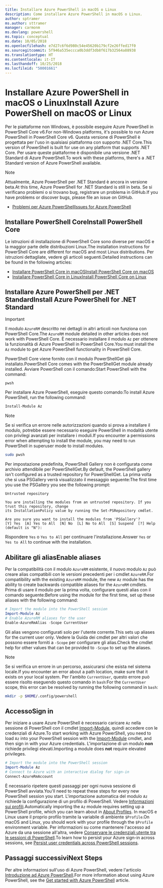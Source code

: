 ```yaml
---
title: Installare Azure PowerShell in macOS o Linux
description: Come installare Azure PowerShell in macOS o Linux.
author: sptramer
ms.author: sttramer
manager: carmonm
ms.devlang: powershell
ms.topic: conceptual
ms.date: 10/05/2018
ms.openlocfilehash: e7d27c6f6d980c54e45620b179cf2e26ffed17f0
ms.sourcegitcommit: 5f946a535eccca0b3ddf3db8f617b32564a88938
ms.translationtype: HT
ms.contentlocale: it-IT
ms.lasthandoff: 10/25/2018
ms.locfileid: "50001661"
---
```

# <a name="install-azure-powershell-on-macos-or-linux"></a><span data-ttu-id="f5d7b-103">Installare Azure PowerShell in macOS o Linux</span><span class="sxs-lookup"><span data-stu-id="f5d7b-103">Install Azure PowerShell on macOS or Linux</span></span>

<span data-ttu-id="f5d7b-104">Per le piattaforme non Windows, è possibile eseguire Azure PowerShell in PowerShell Core v6.</span><span class="sxs-lookup"><span data-stu-id="f5d7b-104">For non-Windows platforms, it's possible to run Azure PowerShell in PowerShell Core v6.</span></span> <span data-ttu-id="f5d7b-105">Questa versione di PowerShell è progettata per l'uso in qualsiasi piattaforma con supporto .NET Core.</span><span class="sxs-lookup"><span data-stu-id="f5d7b-105">This version of PowerShell is built for use on any platform that supports .NET Core.</span></span> <span data-ttu-id="f5d7b-106">Per usare queste piattaforme è disponibile una versione .NET Standard di Azure PowerShell.</span><span class="sxs-lookup"><span data-stu-id="f5d7b-106">To work with these platforms, there's a .NET Standard version of Azure PowerShell available.</span></span>

> [!NOTE]
> <span data-ttu-id="f5d7b-107">Attualmente, Azure PowerShell per .NET Standard è ancora in versione beta.</span><span class="sxs-lookup"><span data-stu-id="f5d7b-107">At this time, Azure PowerShell for .NET Standard is still in beta.</span></span>
> <span data-ttu-id="f5d7b-108">Se si verificano problemi o si trovano bug, registrare un problema in GitHub.</span><span class="sxs-lookup"><span data-stu-id="f5d7b-108">If you have problems or discover bugs, please file an issue on GitHub.</span></span>
>
> * [<span data-ttu-id="f5d7b-109">Problemi per Azure PowerShell</span><span class="sxs-lookup"><span data-stu-id="f5d7b-109">Issues for Azure PowerShell</span></span>](https://github.com/azure/azure-docs-powershell/issues)

## <a name="install-powershell-core"></a><span data-ttu-id="f5d7b-110">Installare PowerShell Core</span><span class="sxs-lookup"><span data-stu-id="f5d7b-110">Install PowerShell Core</span></span>

<span data-ttu-id="f5d7b-111">Le istruzioni di installazione di PowerShell Core sono diverse per macOS e la maggior parte delle distribuzioni Linux.</span><span class="sxs-lookup"><span data-stu-id="f5d7b-111">The installation instructions for PowerShell Core are different for macOS and most Linux distributions.</span></span>
<span data-ttu-id="f5d7b-112">Per istruzioni dettagliate, vedere gli articoli seguenti.</span><span class="sxs-lookup"><span data-stu-id="f5d7b-112">Detailed instructions can be found in the following articles:</span></span>

* [<span data-ttu-id="f5d7b-113">Installare PowerShell Core in macOS</span><span class="sxs-lookup"><span data-stu-id="f5d7b-113">Install PowerShell Core on macOS</span></span>](/powershell/scripting/setup/installing-powershell-core-on-macos)
* [<span data-ttu-id="f5d7b-114">Installare PowerShell Core in Linux</span><span class="sxs-lookup"><span data-stu-id="f5d7b-114">Install PowerShell Core on Linux</span></span>](/powershell/scripting/setup/installing-powershell-core-on-linux)

## <a name="install-azure-powershell-for-net-standard"></a><span data-ttu-id="f5d7b-115">Installare Azure PowerShell per .NET Standard</span><span class="sxs-lookup"><span data-stu-id="f5d7b-115">Install Azure PowerShell for .NET Standard</span></span>

> [!IMPORTANT]
> <span data-ttu-id="f5d7b-116">Il modulo `AzureRM` descritto nei dettagli in altri articoli non funziona con PowerShell Core.</span><span class="sxs-lookup"><span data-stu-id="f5d7b-116">The `AzureRM` module detailed in other articles does not work with PowerShell Core.</span></span>
> <span data-ttu-id="f5d7b-117">È necessario installare il modulo `Az` per ottenere la funzionalità di Azure PowerShell in PowerShell Core.</span><span class="sxs-lookup"><span data-stu-id="f5d7b-117">You must install the `Az` module to get Azure PowerShell functionality in PowerShell Core.</span></span>

<span data-ttu-id="f5d7b-118">PowerShell Core viene fornito con il modulo PowerShellGet già installato.</span><span class="sxs-lookup"><span data-stu-id="f5d7b-118">PowerShell Core comes with the PowerShellGet module already installed.</span></span> <span data-ttu-id="f5d7b-119">Avviare PowerShell con il comando:</span><span class="sxs-lookup"><span data-stu-id="f5d7b-119">Start PowerShell with the command:</span></span>

```bash
pwsh
```

<span data-ttu-id="f5d7b-120">Per installare Azure PowerShell, eseguire questo comando:</span><span class="sxs-lookup"><span data-stu-id="f5d7b-120">To install Azure PowerShell, run the following command:</span></span>

```powershell
Install-Module Az
```

> [!NOTE]
> <span data-ttu-id="f5d7b-121">Se si verifica un errore nelle autorizzazioni quando si prova a installare il modulo, potrebbe essere necessario eseguire PowerShell in modalità utente con privilegi avanzati per installare i moduli.</span><span class="sxs-lookup"><span data-stu-id="f5d7b-121">If you encounter a permissions error when attempting to install the module, you may need to run PowerShell in superuser mode to install modules.</span></span>
>
> ```bash
> sudo pwsh
> ```

<span data-ttu-id="f5d7b-122">Per impostazione predefinita, PowerShell Gallery non è configurata come archivio attendibile per PowerShellGet.</span><span class="sxs-lookup"><span data-stu-id="f5d7b-122">By default, the PowerShell gallery isn't configured as a trusted repository for PowerShellGet.</span></span> <span data-ttu-id="f5d7b-123">La prima volta che si usa PSGallery verrà visualizzato il messaggio seguente:</span><span class="sxs-lookup"><span data-stu-id="f5d7b-123">The first time you use the PSGallery you see the following prompt:</span></span>

```output
Untrusted repository

You are installing the modules from an untrusted repository. If you trust this repository, change
its InstallationPolicy value by running the Set-PSRepository cmdlet.

Are you sure you want to install the modules from 'PSGallery'?
[Y] Yes  [A] Yes to All  [N] No  [L] No to All  [S] Suspend  [?] Help (default is "N"):
```

<span data-ttu-id="f5d7b-124">Rispondere `Yes` o `Yes to All` per continuare l'installazione.</span><span class="sxs-lookup"><span data-stu-id="f5d7b-124">Answer `Yes` or `Yes to All` to continue with the installation.</span></span>

## <a name="enable-aliases"></a><span data-ttu-id="f5d7b-125">Abilitare gli alias</span><span class="sxs-lookup"><span data-stu-id="f5d7b-125">Enable aliases</span></span>

<span data-ttu-id="f5d7b-126">Per la compatibilità con il modulo `AzureRM` esistente, il nuovo modulo `Az` può creare alias compatibili con le versioni precedenti per i cmdlet `AzureRM`.</span><span class="sxs-lookup"><span data-stu-id="f5d7b-126">For compatibility with the existing `AzureRM` module, the new `Az` module has the ability to create backwards compatible aliases for the `AzureRM` cmdlets.</span></span> <span data-ttu-id="f5d7b-127">Prima di usare il modulo per la prima volta, configurare questi alias con il comando seguente:</span><span class="sxs-lookup"><span data-stu-id="f5d7b-127">Before using the module for the first time, set up these aliases with the following command:</span></span>

```powershell
# Import the module into the PowerShell session
Import-Module Az
# Enable AzureRM aliases for the user
Enable-AzureRmAlias -Scope CurrentUser
```

<span data-ttu-id="f5d7b-128">Gli alias vengono configurati solo per l'utente corrente.</span><span class="sxs-lookup"><span data-stu-id="f5d7b-128">This sets up aliases for the current user only.</span></span> <span data-ttu-id="f5d7b-129">Vedere la Guida dei cmdlet per altri valori che possono essere forniti a `-Scope` per configurare gli alias.</span><span class="sxs-lookup"><span data-stu-id="f5d7b-129">Check the cmdlet help for other values that can be provided to `-Scope` to set up the aliases.</span></span>

> [!NOTE]
> <span data-ttu-id="f5d7b-130">Se si verifica un errore in un percorso, assicurarsi che esista nel sistema locale.</span><span class="sxs-lookup"><span data-stu-id="f5d7b-130">If you encounter an error about a path location, make sure that it exists on your local system.</span></span> <span data-ttu-id="f5d7b-131">Per l'ambito `CurrentUser`, questo errore può essere risolto eseguendo questo comando in `bash`:</span><span class="sxs-lookup"><span data-stu-id="f5d7b-131">For the `CurrentUser` scope, this error can be resolved by running the following command in `bash`:</span></span>
>
> ```bash
> mkdir -p $HOME/.config/powershell
> ```

## <a name="sign-in"></a><span data-ttu-id="f5d7b-132">Accesso</span><span class="sxs-lookup"><span data-stu-id="f5d7b-132">Sign in</span></span>

<span data-ttu-id="f5d7b-133">Per iniziare a usare Azure PowerShell è necessario caricare `Az` nella sessione di PowerShell con il cmdlet [Import-Module](/powershell/module/Microsoft.PowerShell.Core/Import-Module), quindi accedere con le credenziali di Azure.</span><span class="sxs-lookup"><span data-stu-id="f5d7b-133">To start working with Azure PowerShell, you need to load `Az` into your PowerShell session with the [Import-Module](/powershell/module/Microsoft.PowerShell.Core/Import-Module) cmdlet, and then sign in with your Azure credentials.</span></span> <span data-ttu-id="f5d7b-134">L'importazione di un modulo __non__ richiede privilegi elevati.</span><span class="sxs-lookup"><span data-stu-id="f5d7b-134">Importing a module does __not__ require elevated privileges.</span></span>

```powershell
# Import the module into the PowerShell session
Import-Module Az
# Connect to Azure with an interactive dialog for sign-in
Connect-AzureRmAccount
```

<span data-ttu-id="f5d7b-135">È necessario ripetere questi passaggi per ogni nuova sessione di PowerShell avviata.</span><span class="sxs-lookup"><span data-stu-id="f5d7b-135">You'll need to repeat these steps for every new PowerShell session you start.</span></span> <span data-ttu-id="f5d7b-136">L'importazione automatica del modulo `Az` richiede la configurazione di un profilo di PowerShell. Vedere [Informazioni sui profili](/powershell/module/microsoft.powershell.core/about/about_profiles).</span><span class="sxs-lookup"><span data-stu-id="f5d7b-136">Automatically importing the `Az` module requires setting up a PowerShell profile, which you can learn about in [About Profiles](/powershell/module/microsoft.powershell.core/about/about_profiles).</span></span>
<span data-ttu-id="f5d7b-137">In macOS e Linux usare il proprio profilo tramite la variabile di ambiente `$Profile`.</span><span class="sxs-lookup"><span data-stu-id="f5d7b-137">On macOS and Linux, you should work with your profile through the `$Profile` environment variable.</span></span> <span data-ttu-id="f5d7b-138">Per informazioni su come mantenere l'accesso ad Azure da una sessione all'altra, vedere [Conservare le credenziali utente tra le sessioni di PowerShell](context-persistence.md).</span><span class="sxs-lookup"><span data-stu-id="f5d7b-138">To learn how to persist your Azure sign-in across sessions, see [Persist user credentials across PowerShell sessions](context-persistence.md).</span></span>

## <a name="next-steps"></a><span data-ttu-id="f5d7b-139">Passaggi successivi</span><span class="sxs-lookup"><span data-stu-id="f5d7b-139">Next Steps</span></span>

<span data-ttu-id="f5d7b-140">Per altre informazioni sull'uso di Azure PowerShell, vedere l'articolo [Introduzione ad Azure PowerShell](get-started-azureps.md).</span><span class="sxs-lookup"><span data-stu-id="f5d7b-140">For more information about using Azure PowerShell, see the [Get started with Azure PowerShell](get-started-azureps.md) article.</span></span>
